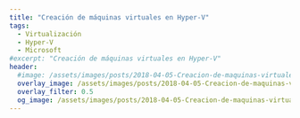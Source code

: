 ```yaml
---
title: "Creación de máquinas virtuales en Hyper-V"
tags:
  - Virtualización
  - Hyper-V
  - Microsoft
#excerpt: "Creación de máquinas virtuales en Hyper-V"
header:
  #image: /assets/images/posts/2018-04-05-Creacion-de-maquinas-virtuales-en-Hyper-V/header.png
  overlay_image: /assets/images/posts/2018-04-05-Creacion-de-maquinas-virtuales-en-Hyper-V/header.png
  overlay_filter: 0.5
  og_image: /assets/images/posts/2018-04-05-Creacion-de-maquinas-virtuales-en-Hyper-V/og.png
---
```


